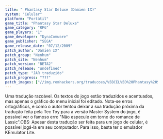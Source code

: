 ```yaml
---
title: " Phantasy Star Deluxe (Damien IX)"
system: "Celular"
platform: "Portátil"
game_title: "Phantasy Star Deluxe"
game_category: "RPG"
game_players: "1"
game_developer: "DynaComware"
game_publisher: "SEGA"
game_release_date: "07/12/2009"
patch_author: "Damien IX"
patch_group: "Nenhum"
patch_site: "Nenhum"
patch_version: "BETA2"
patch_release: "undefined"
patch_type: "JAR traduzido"
patch_progress: "???"
patch_images: ["//img.romhackers.org/traducoes/%5BCEL%5D%20Phantasy%20Star%20Deluxe%20-%20Damien%20IX%20-%201.png","//img.romhackers.org/traducoes/%5BCEL%5D%20Phantasy%20Star%20Deluxe%20-%20Damien%20IX%20-%202.png","//img.romhackers.org/traducoes/%5BCEL%5D%20Phantasy%20Star%20Deluxe%20-%20Damien%20IX%20-%203.png"]
---
```

Uma tradução razoável. Os textos do jogo estão traduzidos e acentuados, mas apenas o gráfico do menu inicial foi editado. Nota-se erros ortográficos, e como o autor tentou deixar a sua tradução próxima da tradução feita pela Tec Toy para a versão Master System do jogo, é possível ver o famoso erro "Não especule em torno do romance de Lassic".OBS: Apesar desta tradução ser feita para um jogo de celular, é possível jogá-la em seu computador. Para isso, basta ter o emulador KEmulator Lite.